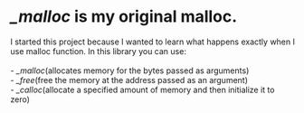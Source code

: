 <h1><i>_malloc</i> is my original malloc.</h1>
I started this project because I wanted to learn what happens exactly when I use malloc function.
In this library you can use:<br><br>
-  <i>_malloc</i>(allocates memory for the bytes passed as arguments)<br>
-  <i>_free</i>(free the memory at the address passed as an argument)<br>
-  <i>_calloc</i>(allocate a specified amount of memory and then initialize it to zero)<br>
